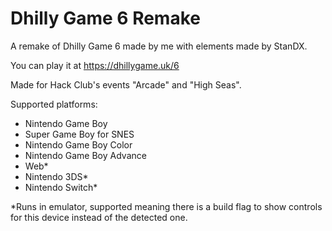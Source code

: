 # Dhilly Game 6 Remake
A remake of Dhilly Game 6 made by me with elements made by StanDX.

You can play it at https://dhillygame.uk/6

Made for Hack Club's events "Arcade" and "High Seas".

Supported platforms:
* Nintendo Game Boy
* Super Game Boy for SNES
* Nintendo Game Boy Color
* Nintendo Game Boy Advance
* Web*
* Nintendo 3DS*
* Nintendo Switch*

*Runs in emulator, supported meaning there is a build flag to show controls for this device instead of the detected one.
